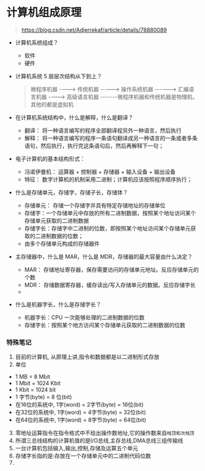 # 计算机组成原理

> https://blog.csdn.net/Adjerrekaf/article/details/78880089

- 计算机系统组成？

  - 软件
  - 硬件

- 计算机系统 5 层层次结构从下到上？

  > 微程序机器 ----> 传统机器 -----> 操作系统机器 ------> 汇编语言机器 ----> 高级语言机器
  > -------微程序机器和传统机器是物理机， 其他的都是虚拟机

- 在计算机系统结构中，什么是解释，什么是翻译？

  - 翻译： 将一种语言编写的程序全部翻译程另外一种语言，然后执行
  - 解释： 将一种语言编写的程序一条语句翻译成另一种语言的一条或者多条语句，然后执行，执行完这条语句后，然后再解释下一句；

- 电子计算机的基本结构形式：

  - 冯诺伊曼机： 运算器 + 控制器 + 存储器 + 输入设备 + 输出设备
  - 特征： 数字计算机的机制采用二进制；计算机应该按照程序顺序执行；

- 什么是存储单元，存储字，存储子长，存储体？

  - 存储单元： 存储一个存储字并具有特定存储地址的存储单位
  - 存储字：一个存储单元中存放的所有二进制数据，按照某个地址访问某个存储单元获取的二进制数据
  - 存储字长：存储字中二进制的位数，即按照某个地址访问某个存储单元获取的二进制数据的位数；
  - 由多个存储单元构成的存储器件

- 主存储器中，什么是 MAR，什么是 MDR，存储器的最大容量由什么决定？

  - MAR： 存储地址寄存器，保存需要访问的存储单元地址。反应存储单元的个数
  - MDR： 存储数据寄存器，缓存读出/写入存储单元的数据。反应存储字长
  -

- 什么是机器字长，什么是存储字长？
  - 机器字长：CPU 一次能够处理的二进制数据的位数
  - 存储字长：按照某个地方访问某个存储单元获取的二进制数据的位数



### 特殊笔记

1. 目前的计算机, 从原理上讲,指令和数据都是以二进制形式存放
2. 单位
  -   1 MB = 8 Mbit
  -   1 Mbit = 1024 Kbit
  -   1 Kbit = 1024 bit
  -   1 字节(byte) = 8 位(bit)
  -   在16位的系统中, 1字(word) = 2字节(byte) = 16位(bit)
  -   在32位的系统中, 1字(word) = 4字节(byte) = 32位(bit)
  -   在64位的系统中, 1字(word) = 8字节(byte) = 64位(bit)

3. 零地址运算指令在指令格式中不给出操作数地址,它的操作数来自`栈顶和次栈顶`
4. 所谓三总线结构的计算机值的是I/O总线,主存总线,DMA总线三组传输线
5. 一台计算机包括输入,输出,控制,存储及运算五个单元
6. 存储字长指的是:存放在一个存储单元中的二进制代码位数
7. 

